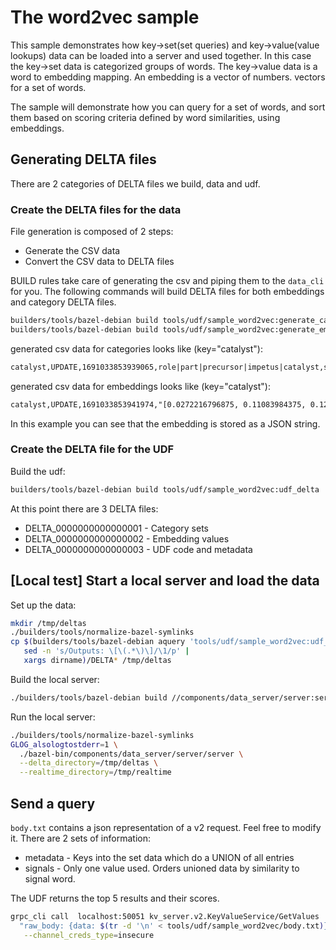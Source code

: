 # The word2vec sample

This sample demonstrates how key->set(set queries) and key->value(value lookups) data can be loaded
into a server and used together. In this case the key->set data is categorized groups of words. The
key->value data is a word to embedding mapping. An embedding is a vector of numbers. vectors for a
set of words.

The sample will demonstrate how you can query for a set of words, and sort them based on scoring
criteria defined by word similarities, using embeddings.

## Generating DELTA files

There are 2 categories of DELTA files we build, data and udf.

### Create the DELTA files for the data

File generation is composed of 2 steps:

-   Generate the CSV data
-   Convert the CSV data to DELTA files

BUILD rules take care of generating the csv and piping them to the `data_cli` for you. The following
commands will build DELTA files for both embeddings and category DELTA files.

```sh
builders/tools/bazel-debian build tools/udf/sample_word2vec:generate_categories_delta
builders/tools/bazel-debian build tools/udf/sample_word2vec:generate_embeddings_delta
```

generated csv data for categories looks like (key="catalyst"):

```txt
catalyst,UPDATE,1691033853939065,role|part|precursor|impetus|catalyst,string_set
```

generated csv data for embeddings looks like (key="catalyst"):

```txt
catalyst,UPDATE,1691033853941974,"[0.0272216796875, 0.11083984375, 0.12890625, -0.11669921875,...]",string
```

In this example you can see that the embedding is stored as a JSON string.

### Create the DELTA file for the UDF

Build the udf:

```sh
builders/tools/bazel-debian build tools/udf/sample_word2vec:udf_delta
```

At this point there are 3 DELTA files:

-   DELTA_0000000000000001 - Category sets
-   DELTA_0000000000000002 - Embedding values
-   DELTA_0000000000000003 - UDF code and metadata

## [Local test] Start a local server and load the data

Set up the data:

```sh
mkdir /tmp/deltas
./builders/tools/normalize-bazel-symlinks
cp $(builders/tools/bazel-debian aquery 'tools/udf/sample_word2vec:udf_delta' |
   sed -n 's/Outputs: \[\(.*\)\]/\1/p' |
   xargs dirname)/DELTA* /tmp/deltas
```

Build the local server:

```sh
./builders/tools/bazel-debian build //components/data_server/server:server --//:platform=local --//:instance=local
```

Run the local server:

```sh
./builders/tools/normalize-bazel-symlinks
GLOG_alsologtostderr=1 \
  ./bazel-bin/components/data_server/server/server \
  --delta_directory=/tmp/deltas \
  --realtime_directory=/tmp/realtime
```

## Send a query

`body.txt` contains a json representation of a v2 request. Feel free to modify it. There are 2 sets
of information:

-   metadata - Keys into the set data which do a UNION of all entries
-   signals - Only one value used. Orders unioned data by similarity to signal word.

The UDF returns the top 5 results and their scores.

```sh
grpc_cli call  localhost:50051 kv_server.v2.KeyValueService/GetValues  \
  "raw_body: {data: $(tr -d '\n' < tools/udf/sample_word2vec/body.txt)}" \
   --channel_creds_type=insecure
```
